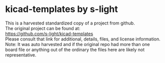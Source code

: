 
# kicad-templates by s-light  
This is a harvested standardized copy of a project from github.  
The original project can be found at:  
https://github.com/s-light/kicad-templates  
Please consult that link for additional, details, files, and license information.  
Note: It was auto harvested and if the original repo had more than one board file or anything out of the ordinary the files here are likely not representative.  
    